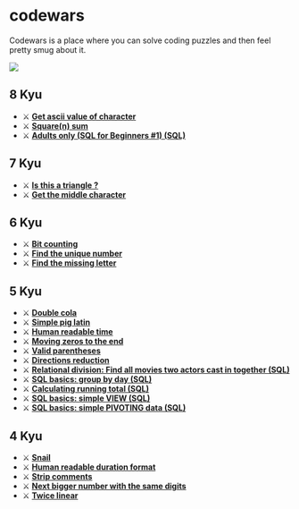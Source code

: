 # codewars
Codewars is a place where you can solve coding puzzles and then feel pretty smug about it.

[<img src="https://www.codewars.com/users/candrasaputra/badges/large">](https://www.codewars.com/users/candrasaputra/)

## 8 Kyu
- :crossed_swords:
[**Get ascii value of character**](8kyu/getAsciiValueOfCharacter.js)
- :crossed_swords:
[**Square(n) sum**](8kyu/squareSum.js)
- :crossed_swords:
[**Adults only (SQL for Beginners #1) (SQL)**](8kyu/adultsOnly.sql)

## 7 Kyu
- :crossed_swords:
[**Is this a triangle ?**](7kyu/isThisATriangle.js)
- :crossed_swords:
[**Get the middle character**](7kyu/getMiddleCharacter.js)

## 6 Kyu
- :crossed_swords:
[**Bit counting**](6kyu/bitCounting.js)
- :crossed_swords:
[**Find the unique number**](6kyu/findUniqueNumber.js)
- :crossed_swords:
[**Find the missing letter**](6kyu/findTheMissingLetter.js)

## 5 Kyu
- :crossed_swords:
[**Double cola**](5kyu/doubleCola.js)
- :crossed_swords:
[**Simple pig latin**](5kyu/simplePigLatin.js)
- :crossed_swords:
[**Human readable time**](5kyu/humanReadableTime.js)
- :crossed_swords:
[**Moving zeros to the end**](5kyu/movingZerosToTheEnd.js)
- :crossed_swords:
[**Valid parentheses**](5kyu/validParentheses.js)
- :crossed_swords:
[**Directions reduction**](5kyu/directionsReduction.js)
- :crossed_swords:
[**Relational division: Find all movies two actors cast in together (SQL)**](5kyu/findAllMovies.sql)
- :crossed_swords:
[**SQL basics: group by day (SQL)**](5kyu/sqlBasicsGroupByDay.sql)
- :crossed_swords:
[**Calculating running total (SQL)**](5kyu/calculatingRunningTotal.sql)
- :crossed_swords:
[**SQL basics: simple VIEW (SQL)**](5kyu/sqlBasicsSimpleVIEW.sql)
- :crossed_swords:
[**SQL basics: simple PIVOTING data (SQL)**](5kyu/sqlBasicsSimplePIVOTINGdata.sql)

## 4 Kyu
- :crossed_swords:
[**Snail**](4kyu/snail.js)
- :crossed_swords:
[**Human readable duration format**](4kyu/humanReadableDurationFormat.js)
- :crossed_swords:
[**Strip comments**](4kyu/stripComments.js)
- :crossed_swords:
[**Next bigger number with the same digits**](4kyu/nextBiggerNumber.js)
- :crossed_swords:
[**Twice linear**](4kyu/twiceLinear.js)